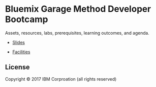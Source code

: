 # Bluemix Garage Method Developer Bootcamp 

Assets, resources, labs, prerequisites, learning outcomes, and agenda.


* [Slides](https://pages.github.ibm.com/BlueMixGarageEnablement/bluemix-garage-developer-bootcamp)


* [Facilities](facilities.MD) 


## License

Copyright © 2017 IBM Corproation (all rights reserved)

